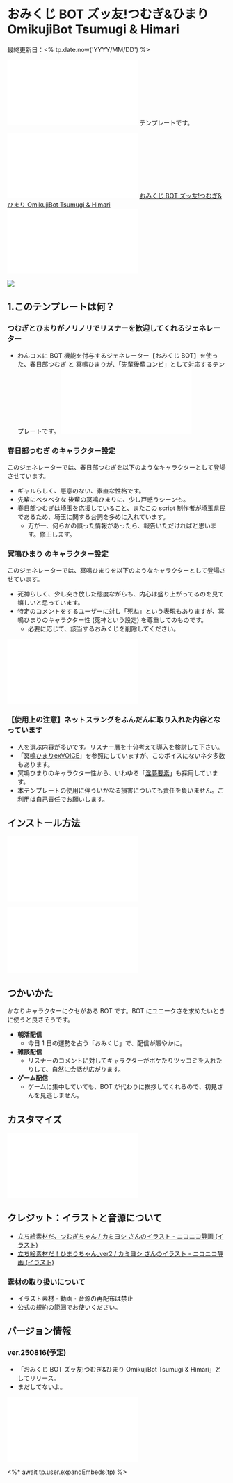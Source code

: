 # おみくじ BOT ズッ友!つむぎ&ひまり OmikujiBot Tsumugi & Himari

最終更新日：<% tp.date.now('YYYY/MM/DD') %>

![](../../template/intro/intro_11.md) テンプレートです。

![](../../template/intro/intro_12.md) [おみくじ BOT ズッ友!つむぎ&ひまり OmikujiBot Tsumugi & Himari]()![](../../template/intro/intro_13.md)

![](../../template/intro/intro_21_hazimeni)

## 1.このテンプレートは何？

### つむぎとひまりがノリノリでリスナーを歓迎してくれるジェネレーター

- わんコメに BOT 機能を付与するジェネレーター【おみくじ BOT】を使った、春日部つむぎ と 冥鳴ひまりが、「先輩後輩コンビ」として対応するテンプレートです。
![features_21_InfoOmikujiBotReadMe](../../template/features/features_21_InfoOmikujiBotReadMe.md)

### 春日部つむぎ のキャラクター設定

このジェネレーターでは、春日部つむぎを以下のようなキャラクターとして登場させています。

- ギャルらしく、悪意のない、素直な性格です。
- 先輩にベタベタな 後輩の冥鳴ひまりに、少し戸惑うシーンも。
- 春日部つむぎは埼玉を応援していること、またこの script 制作者が埼玉県民であるため、埼玉に関する台詞を多めに入れています。
	- 万が一、何らかの誤った情報があったら、報告いただければと思います。修正します。

### 冥鳴ひまり のキャラクター設定

このジェネレーターでは、冥鳴ひまりを以下のようなキャラクターとして登場させています。

- 死神らしく、少し突き放した態度ながらも、内心は盛り上がってるのを見て嬉しいと思っています。
- 特定のコメントをするユーザーに対し「死ね」という表現もありますが、冥鳴ひまりのキャラクター性 (死神という設定) を尊重してのものです。
	- 必要に応じて、該当するおみくじを削除してください。

![features_31_InfoCharacter](../../template/features/features_31_InfoCharacter.md)

### 【使用上の注意】ネットスラングをふんだんに取り入れた内容となっています

- 人を選ぶ内容が多いです。リスナー層を十分考えて導入を検討して下さい。
- 「[冥鳴ひまりexVOICE](https://www.meimeihimari.com/goods)」を参照にしていますが、このボイスにないネタ多数もあります。
- 冥鳴ひまりのキャラクター性から、いわゆる「[淫夢要素](https://ja.wikipedia.org/wiki/%E5%A4%9A%E7%94%B0%E9%87%8E%E6%95%B0%E4%BA%BA)」も採用しています。
- 本テンプレートの使用に伴ういかなる損害についても責任を負いません。ご利用は自己責任でお願いします。

## インストール方法

![Installation_41_GotoTemplate](../../template/installation/Installation_41_GotoTemplate.md)

![Installation_42_OmikujiWordParty](../../template/installation/Installation_42_OmikujiWordParty.md)

## つかいかた

かなりキャラクターにクセがある BOT です。BOT にユニークさを求めたいときに使うと良さそうです。

- **朝活配信**
	- 今日 1 日の運勢を占う「おみくじ」で、配信が賑やかに。
- **雑談配信**
	- リスナーのコメントに対してキャラクターがボケたりツッコミを入れたりして、自然に会話が広がります。
- **ゲーム配信**
	- ゲームに集中していても、BOT が代わりに挨拶してくれるので、初見さんを見逃しません。

## カスタマイズ

![](/template/customization/customization_11_illust.md)

## クレジット：イラストと音源について

- [立ち絵素材だ、つむぎちゃん / カミヨシ さんのイラスト - ニコニコ静画 (イラスト)](https://seiga.nicovideo.jp/seiga/im11196295)
- [立ち絵素材だ！ひまりちゃん\_ver2 / カミヨシ さんのイラスト - ニコニコ静画 (イラスト)](https://seiga.nicovideo.jp/watch/im11601628)

### 素材の取り扱いについて

- イラスト素材・動画・音源の再配布は禁止
- 公式の規約の範囲でお使いください。

## バージョン情報

### ver.250816(予定)

- 「おみくじ BOT ズッ友!つむぎ&ひまり OmikujiBot Tsumugi & Himari」としてリリース。
- まだしてないよ。

![credits_99_sesupin](../../template/credits/credits_99_sesupin.md)

<%* await tp.user.expandEmbeds(tp) %>
